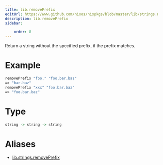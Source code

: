 ```yaml
---
title: lib.removePrefix
editUrl: https://www.github.com/nixos/nixpkgs/blob/master/lib/strings.nix#L898C5
description: lib.removePrefix
sidebar:

    order: 8
---
```


Return a string without the specified prefix, if the prefix matches.

# Example

```nix
removePrefix "foo." "foo.bar.baz"
=> "bar.baz"
removePrefix "xxx" "foo.bar.baz"
=> "foo.bar.baz"
```

# Type

```haskell
string -> string -> string
```


# Aliases

- [lib.strings.removePrefix](/reference/libstrings.removePrefix)


